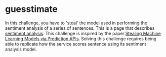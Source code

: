# guesstimate

In this challenge, you have to 'steal' the model used in performing the sentiment analysis of a series of sentences.
This is a page that describes [sentiment analysis](https://en.wikipedia.org/wiki/Sentiment_analysis).
This challenge is inspired by the paper [Stealing Machine Learning Models via Prediction APIs](https://www.usenix.org/conference/usenixsecurity16/technical-sessions/presentation/tramer).
Solving this challenge requires being able to replicate how the service scores sentence using its sentiment analysis model.